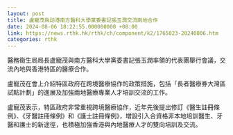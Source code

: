 ```yaml
---
layout: post
title: 盧寵茂與訪港南方醫科大學黨委書記張玉潤交流兩地合作
date: 2024-08-06 18:22:55.000000000 +08:00
link: https://news.rthk.hk/rthk/ch/component/k2/1765023-20240806.htm
categories: rthk
---
```


醫務衞生局局長盧寵茂與南方醫科大學黨委書記張玉潤率領的代表團舉行會議，交流內地與香港特區的醫療合作。
 
盧寵茂在會上介紹特區政府在跨境醫療協作的政策措施，包括「長者醫療券大灣區試點計劃」的進展及加強兩地醫療專業人才培訓交流的工作。

盧寵茂表示，特區政府非常重視跨境醫療協作，近年先後提出修訂《醫生註冊條例》、《牙醫註冊條例》和《護士註冊條例》，增設引入合資格非本地培訓醫生、牙醫和護士的新途徑，也積極加強香港與內地醫療人才的雙向培訓及交流。
